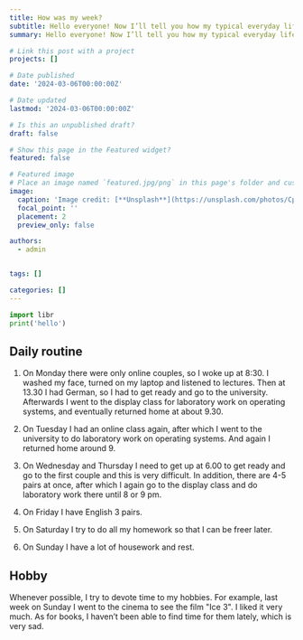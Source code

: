 ```yaml
---
title: How was my week?
subtitle: Hello everyone! Now I’ll tell you how my typical everyday life goes.
summary: Hello everyone! Now I’ll tell you how my typical everyday life goes.

# Link this post with a project
projects: []

# Date published
date: '2024-03-06T00:00:00Z'

# Date updated
lastmod: '2024-03-06T00:00:00Z'

# Is this an unpublished draft?
draft: false

# Show this page in the Featured widget?
featured: false

# Featured image
# Place an image named `featured.jpg/png` in this page's folder and customize its options here.
image:
  caption: 'Image credit: [**Unsplash**](https://unsplash.com/photos/CpkOjOcXdUY)'
  focal_point: ''
  placement: 2
  preview_only: false

authors:
  - admin


tags: []

categories: []
---
```


```python
import libr
print('hello')
```

 
## Daily routine
 
1. On Monday there were only online couples, so I woke up at 8:30. I washed my face, turned on my laptop and listened to lectures. Then at 13.30 I had German, so I had to get ready and go to the university. Afterwards I went to the display class for laboratory work on operating systems, and eventually returned home at about 9.30.
 
2. On Tuesday I had an online class again, after which I went to the university to do laboratory work on operating systems. And again I returned home around 9.
 
3. On Wednesday and Thursday I need to get up at 6.00 to get ready and go to the first couple and this is very difficult. In addition, there are 4-5 pairs at once, after which I again go to the display class and do laboratory work there until 8 or 9 pm.
 
4. On Friday I have English 3 pairs.
 
5. On Saturday I try to do all my homework so that I can be freer later.
 
6. On Sunday I have a lot of housework and rest.
 
 
## Hobby
 
Whenever possible, I try to devote time to my hobbies. For example, last week on Sunday I went to the cinema to see the film "Ice 3". I liked it very much. As for books, I haven’t been able to find time for them lately, which is very sad.
